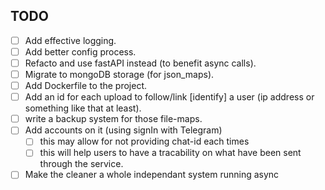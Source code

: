 ## TODO

- [ ] Add effective logging.
- [ ] Add better config process.
- [ ] Refacto and use fastAPI instead (to benefit async calls).
- [ ] Migrate to mongoDB storage (for json_maps).
- [ ] Add Dockerfile to the project.
- [ ] Add an id for each upload to follow/link [identify] a user (ip address or something like that at least).
- [ ] write a backup system for those file-maps.
- [ ] Add accounts on it (using signIn with Telegram)
    - [ ] this may allow for not providing chat-id each times
    - [ ] this will help users to have a tracability on what have been sent through the service.
- [ ] Make the cleaner a whole independant system running async
